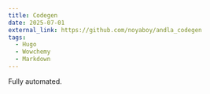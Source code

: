 ```yaml
---
title: Codegen
date: 2025-07-01
external_link: https://github.com/noyaboy/andla_codegen
tags:
  - Hugo
  - Wowchemy
  - Markdown
---
```


Fully automated.

<!--more-->
